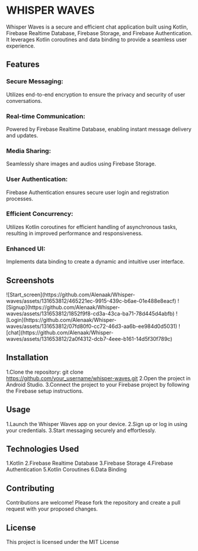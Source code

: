 <h1>WHISPER WAVES</h1>

Whisper Waves is a secure and efficient chat application built using Kotlin, Firebase Realtime Database, Firebase Storage, and Firebase Authentication. It leverages Kotlin coroutines and data binding to provide a seamless user experience.

<h2>Features</h2>

<h3>Secure Messaging:</h3> Utilizes end-to-end encryption to ensure the privacy and security of user conversations.
<h3>Real-time Communication:</h3> Powered by Firebase Realtime Database, enabling instant message delivery and updates.
<h3>Media Sharing:</h3> Seamlessly share images and audios  using Firebase Storage.
<h3>User Authentication:</h3> Firebase Authentication ensures secure user login and registration processes.
<h3>Efficient Concurrency:</h3> Utilizes Kotlin coroutines for efficient handling of asynchronous tasks, resulting in improved performance and responsiveness.
<h3>Enhanced UI:</h3> Implements data binding to create a dynamic and intuitive user interface.

<h2>Screenshots</h2>
![Start_screen](https://github.com/Alenaak/Whisper-waves/assets/131653812/465221ec-9915-439c-b6ae-01e488e8eacf)
![Signup](https://github.com/Alenaak/Whisper-waves/assets/131653812/1852f9f8-cd3a-43ca-ba71-78d445d4abfb)
![Login](https://github.com/Alenaak/Whisper-waves/assets/131653812/07fd80f0-cc72-46d3-aa6b-ee984d0d5031)
![chat](https://github.com/Alenaak/Whisper-waves/assets/131653812/2a0f4312-dcb7-4eee-b161-14d5f30f789c)




<h2>Installation</h2>

1.Clone the repository:
                git clone https://github.com/your_username/whisper-waves.git
2.Open the project in Android Studio.
3.Connect the project to your Firebase project by following the Firebase setup instructions.

<h2>Usage</h2>

1.Launch the Whisper Waves app on your device.
2.Sign up or log in using your credentials.
3.Start messaging securely and effortlessly.


<h2>Technologies Used</h2>

1.Kotlin
2.Firebase Realtime Database
3.Firebase Storage
4.Firebase Authentication
5.Kotlin Coroutines
6.Data Binding


<h2>Contributing</h2>

Contributions are welcome! Please fork the repository and create a pull request with your proposed changes.

<h2>License</h2>

This project is licensed under the MIT License

